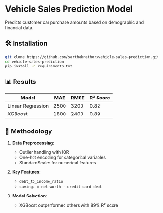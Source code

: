 # Vehicle Sales Prediction Model

Predicts customer car purchase amounts based on demographic and financial data.

## 🛠️ Installation
```bash
git clone https://github.com/sarthakrathor/vehicle-sales-prediction.git
cd vehicle-sales-prediction
pip install -r requirements.txt
```

## 📊 Results
| Model          | MAE   | RMSE  | R² Score |
|----------------|-------|-------|----------|
| Linear Regression | 2500 | 3200  | 0.82     |
| XGBoost        | 1800  | 2400  | 0.89     |


## 📝 Methodology
1. **Data Preprocessing**:
   - Outlier handling with IQR
   - One-hot encoding for categorical variables
   - StandardScaler for numerical features

2. **Key Features**:
   - `debt_to_income_ratio`
   - `savings = net worth - credit card debt`

3. **Model Selection**:
   - XGBoost outperformed others with 89% R² score
